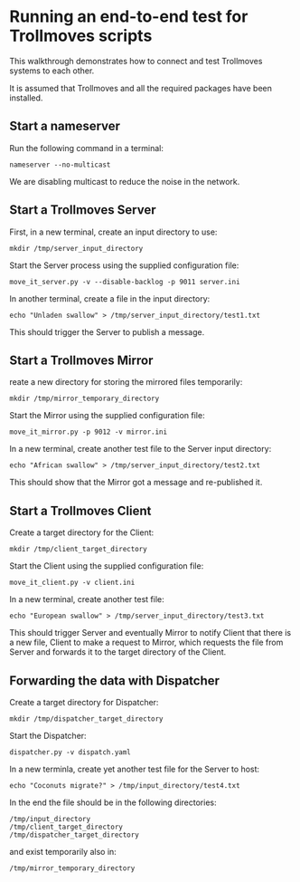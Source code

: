 # Running an end-to-end test for Trollmoves scripts

This walkthrough demonstrates how to connect and test Trollmoves systems to each other.

It is assumed that Trollmoves and all the required packages have been installed.

## Start a nameserver
Run the following command in a terminal:

    nameserver --no-multicast

We are disabling multicast to reduce the noise in the network.

## Start a Trollmoves Server

First, in a new terminal, create an input directory to use:

    mkdir /tmp/server_input_directory

Start the Server process using the supplied configuration file:

    move_it_server.py -v --disable-backlog -p 9011 server.ini

In another terminal, create a file in the input directory:

    echo "Unladen swallow" > /tmp/server_input_directory/test1.txt

This should trigger the Server to publish a message.

## Start a Trollmoves Mirror

reate a new directory for storing the mirrored files temporarily:

    mkdir /tmp/mirror_temporary_directory

Start the Mirror using the supplied configuration file:

    move_it_mirror.py -p 9012 -v mirror.ini

In a new terminal, create another test file to the Server input directory:

    echo "African swallow" > /tmp/server_input_directory/test2.txt

This should show that the Mirror got a message and re-published it.

## Start a Trollmoves Client

Create a target directory for the Client:

    mkdir /tmp/client_target_directory

Start the Client using the supplied configuration file:

    move_it_client.py -v client.ini

In a new terminal, create another test file:

    echo "European swallow" > /tmp/server_input_directory/test3.txt

This should trigger Server and eventually Mirror to notify Client that there is a new file,
Client to make a request to Mirror, which requests the file from Server and forwards it to
the target directory of the Client.

## Forwarding the data with Dispatcher

Create a target directory for Dispatcher:

    mkdir /tmp/dispatcher_target_directory

Start the Dispatcher:

    dispatcher.py -v dispatch.yaml

In a new terminla, create yet another test file for the Server to host:

    echo "Coconuts migrate?" > /tmp/input_directory/test4.txt

In the end the file should be in the following directories:

    /tmp/input_directory
    /tmp/client_target_directory
    /tmp/dispatcher_target_directory

and exist temporarily also in:

    /tmp/mirror_temporary_directory

